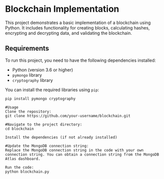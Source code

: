 # Blockchain Implementation

This project demonstrates a basic implementation of a blockchain using Python. It includes functionality for creating blocks, calculating hashes, encrypting and decrypting data, and validating the blockchain.

## Requirements

To run this project, you need to have the following dependencies installed:

- Python (version 3.6 or higher)
- `pymongo` library
- `cryptography` library

You can install the required libraries using `pip`:

```shell
pip install pymongo cryptography

#Usage
Clone the repository:
git clone https://github.com/your-username/blockchain.git

#Navigate to the project directory:
cd blockchain

Install the dependencies (if not already installed)

#Update the MongoDB connection string:
Replace the MongoDB connection string in the code with your own connection string. You can obtain a connection string from the MongoDB Atlas dashboard.

Run the code:
python blockchain.py

